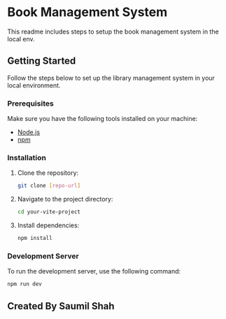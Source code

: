 # Book Management System

This readme includes steps to setup the book management system in the local env.

## Getting Started

Follow the steps below to set up the library management system in your local environment.

### Prerequisites

Make sure you have the following tools installed on your machine:

- [Node.js](https://nodejs.org/)
- [npm](https://www.npmjs.com/)

### Installation

1. Clone the repository:

    ```bash
    git clone [repo-url]
    ```

2. Navigate to the project directory:

    ```bash
    cd your-vite-project
    ```

3. Install dependencies:

    ```bash
    npm install
    ```

### Development Server

To run the development server, use the following command:

```bash
npm run dev
```

## Created By Saumil Shah